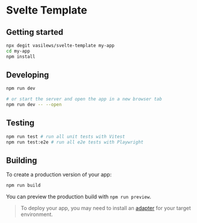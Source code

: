 # Svelte Template

## Getting started

```bash
npx degit vasilews/svelte-template my-app
cd my-app
npm install
```

## Developing

```bash
npm run dev

# or start the server and open the app in a new browser tab
npm run dev -- --open
```

## Testing

```bash
npm run test # run all unit tests with Vitest
npm run test:e2e # run all e2e tests with Playwright
```

## Building

To create a production version of your app:

```bash
npm run build
```

You can preview the production build with `npm run preview`.

> To deploy your app, you may need to install an [adapter](https://kit.svelte.dev/docs/adapters) for your target environment.
